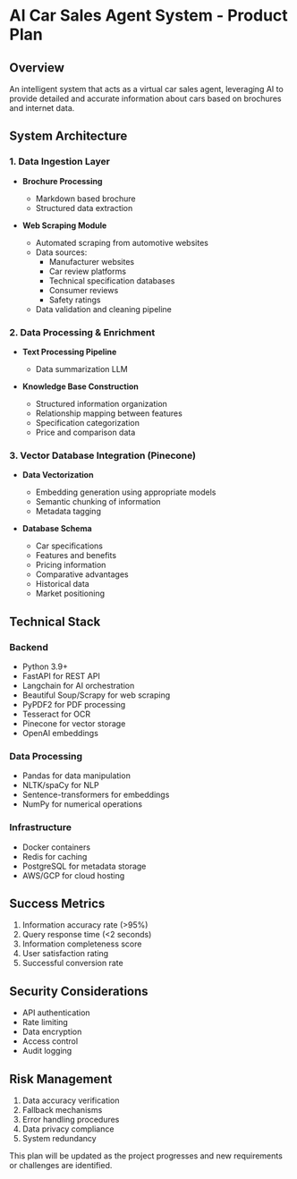 # AI Car Sales Agent System - Product Plan

## Overview
An intelligent system that acts as a virtual car sales agent, leveraging AI to provide detailed and accurate information about cars based on brochures and internet data.

## System Architecture

### 1. Data Ingestion Layer
- **Brochure Processing**
  - Markdown based brochure
  - Structured data extraction
  
- **Web Scraping Module**
  - Automated scraping from automotive websites
  - Data sources:
    - Manufacturer websites
    - Car review platforms
    - Technical specification databases
    - Consumer reviews
    - Safety ratings
  - Data validation and cleaning pipeline

### 2. Data Processing & Enrichment
- **Text Processing Pipeline**
  - Data summarization LLM

- **Knowledge Base Construction**
  - Structured information organization
  - Relationship mapping between features
  - Specification categorization
  - Price and comparison data

### 3. Vector Database Integration (Pinecone)
- **Data Vectorization**
  - Embedding generation using appropriate models
  - Semantic chunking of information
  - Metadata tagging

- **Database Schema**
  - Car specifications
  - Features and benefits
  - Pricing information
  - Comparative advantages
  - Historical data
  - Market positioning

## Technical Stack

### Backend
- Python 3.9+
- FastAPI for REST API
- Langchain for AI orchestration
- Beautiful Soup/Scrapy for web scraping
- PyPDF2 for PDF processing
- Tesseract for OCR
- Pinecone for vector storage
- OpenAI embeddings

### Data Processing
- Pandas for data manipulation
- NLTK/spaCy for NLP
- Sentence-transformers for embeddings
- NumPy for numerical operations

### Infrastructure
- Docker containers
- Redis for caching
- PostgreSQL for metadata storage
- AWS/GCP for cloud hosting

## Success Metrics
1. Information accuracy rate (>95%)
2. Query response time (<2 seconds)
3. Information completeness score
4. User satisfaction rating
5. Successful conversion rate

## Security Considerations
- API authentication
- Rate limiting
- Data encryption
- Access control
- Audit logging

## Risk Management
1. Data accuracy verification
2. Fallback mechanisms
3. Error handling procedures
4. Data privacy compliance
5. System redundancy

This plan will be updated as the project progresses and new requirements or challenges are identified.
